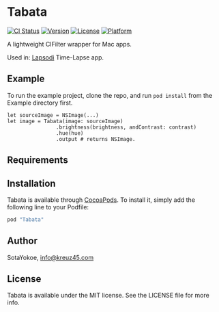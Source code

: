 # Tabata

[![CI Status](http://img.shields.io/travis/SotaYokoe/Tabata.svg?style=flat)](https://travis-ci.org/SotaYokoe/Tabata)
[![Version](https://img.shields.io/cocoapods/v/Tabata.svg?style=flat)](http://cocoapods.org/pods/Tabata)
[![License](https://img.shields.io/cocoapods/l/Tabata.svg?style=flat)](http://cocoapods.org/pods/Tabata)
[![Platform](https://img.shields.io/cocoapods/p/Tabata.svg?style=flat)](http://cocoapods.org/pods/Tabata)

A lightweight CIFilter wrapper for Mac apps.

Used in: [Lapsodi](http://en.nantekottai.com/2016/05/25/lapsodi-time-lapse-stop-motion/) Time-Lapse app.

## Example

To run the example project, clone the repo, and run `pod install` from the Example directory first.

```
let sourceImage = NSImage(...)
let image = Tabata(image: sourceImage)
                .brightness(brightness, andContrast: contrast)
                .hue(hue)
                .output # returns NSImage.
```

## Requirements

## Installation

Tabata is available through [CocoaPods](http://cocoapods.org). To install
it, simply add the following line to your Podfile:

```ruby
pod "Tabata"
```

## Author

SotaYokoe, info@kreuz45.com

## License

Tabata is available under the MIT license. See the LICENSE file for more info.
